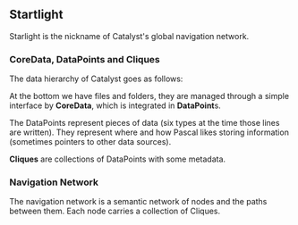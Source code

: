 ## Startlight

Starlight is the nickname of Catalyst's global navigation network.

### CoreData, DataPoints and Cliques

The data hierarchy of Catalyst goes as follows:

At the bottom we have files and folders, they are managed through a simple interface by **CoreData**, which is integrated in **DataPoint**s.

The DataPoints represent pieces of data (six types at the time those lines are written). They represent where and how Pascal likes storing information (sometimes pointers to other data sources).

**Cliques** are collections of DataPoints with some metadata.

### Navigation Network

The navigation network is a semantic network of nodes and the paths between them. Each node carries a collection of Cliques.

